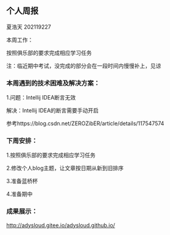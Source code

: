 ## 个人周报

夏浩天 202119227

本周工作：

按照俱乐部的要求完成相应学习任务

注：临近期中考试，没完成的部分会在一段时间内慢慢补上，见谅

### 本周遇到的技术困难及解决方案：

1.问题：Intellij IDEA断言无效

解决：Intellij IDEA的断言需要手动开启

参考https://blog.csdn.net/ZEROZibER/article/details/117547574

### 下周安排：

1.按照俱乐部的要求完成相应学习任务

2.修改个人blog主题，让文章按日期从新到旧排序

3.准备蓝桥杯

4.准备期中

### 成果展示：

http://adysloud.gitee.io/adysloud.github.io/

